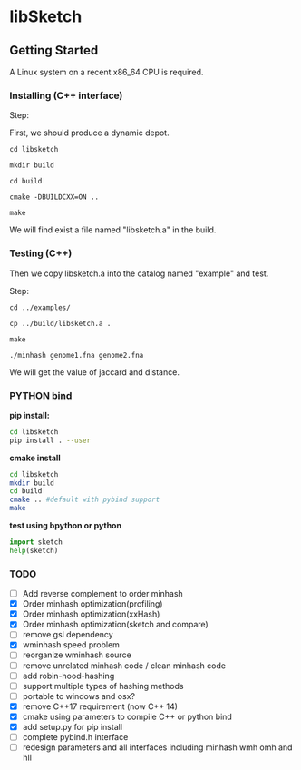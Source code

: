 # libSketch

## Getting Started

A Linux system on a recent x86_64 CPU is required.

### Installing (C++ interface) 

Step:

First, we should produce a dynamic depot.

```
cd libsketch

mkdir build

cd build

cmake -DBUILDCXX=ON ..

make
```

We will find exist a file named "libsketch.a" in the build.

### Testing (C++)

Then we copy libsketch.a into the catalog named "example" and test.

Step:

```
cd ../examples/

cp ../build/libsketch.a .

make

./minhash genome1.fna genome2.fna
```

We will get the value of jaccard and distance.

### PYTHON bind
**pip install:**
``` bash
cd libsketch
pip install . --user
```

**cmake install**
```bash
cd libsketch
mkdir build
cd build
cmake .. #default with pybind support
make
```
**test using bpython or python**
```python
import sketch
help(sketch)
```
### TODO
- [ ] Add reverse complement to order minhash
- [x] Order minhash optimization(profiling)
- [x] Order minhash optimization(xxHash)
- [x] Order minhash optimization(sketch and compare)
- [ ] remove gsl dependency
- [x] wminhash speed problem
- [ ] reorganize wminhash source
- [ ] remove unrelated minhash code / clean minhash code
- [ ] add robin-hood-hashing
- [ ] support multiple types of hashing methods
- [ ] portable to windows and osx?
- [x] remove C++17 requirement (now C++ 14)
- [x] cmake using parameters to compile C++ or python bind
- [x] add setup.py for pip install
- [ ] complete pybind.h interface
- [ ] redesign parameters and all interfaces including minhash wmh omh and hll